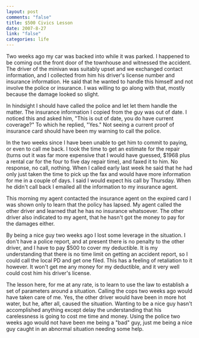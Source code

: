 ```yaml
--- 
layout: post
comments: "false"
title: $500 Civics Lesson
date: 2007-8-27
link: "false"
categories: life
---
```

Two weeks ago my car was backed into while it was parked.  I happened to be coming out the front door of the townhouse and witnessed the accident.  The driver of the minivan was suitably upset and we exchanged contact information, and I collected from him his driver's license number and insurance information.  He said that he wanted to handle this himself and not involve the police or insurance.  I was willing to go along with that, mostly because the damage looked so slight.

In hindsight I should have called the police and let let them handle the matter.  The insurance information I copied from the guy was out of date.  I noticed this and asked him, "This is out of date, you do have current coverage?"  To which he replied, "Yes."  Not seeing a current proof of insurance card should have been my warning to call the police.

In the two weeks since I have been unable to get him to commit to paying, or even to call me back.  I took the time to get an estimate for the repair (turns out it was far more expensive that I would have guessed, $1968 plus a rental car for the four to five day repair time), and faxed it to him.  No response, no call, nothing.  When I called early last week he said that he had only just taken the time to pick up the fax and would have more information for me in a couple of days.  I said I would expect his call by Thursday.  When he didn't call back I emailed all the information to my insurance agent.

This morning my agent contacted the insurance agent on the expired card I was shown only to learn that the policy has lapsed.  My agent called the other driver and learned that he has no insurance whatsoever.  The other driver also indicated to my agent, that he hasn't got the money to pay for the damages either.

By being a nice guy two weeks ago I lost some leverage in the situation.  I don't have a police report, and at present there is no penalty to the other driver, and  I have to pay $500 to cover my deductible.  It is my understanding that there is no time limit on getting an accident report, so I could call the local PD and get one filed.  This has a feeling of retaliation to it however.  It won't get me any money for my deductible, and it very well could cost him his driver's license.

The lesson here, for me at any rate, is to learn to use the law to establish a set of parameters around a situation.  Calling the cops two weeks ago would have taken care of me.  Yes, the other driver would have been in more hot water, but he, after all, caused the situation.  Wanting to be a nice guy hasn't accomplished anything except delay the understanding that his carelessness is going to cost me time and money.  Using the police two weeks ago would not have been me being a "bad" guy, just me being a nice guy caught in an abnormal situation needing some help.
